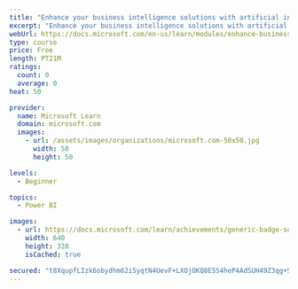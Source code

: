 ```yaml
---
title: "Enhance your business intelligence solutions with artificial intelligence"
excerpt: "Enhance your business intelligence solutions with artificial intelligence"
webUrl: https://docs.microsoft.com/en-us/learn/modules/enhance-business-intelligence-solutions-with-artificial-intelligence/
type: course
price: Free
length: PT21M
ratings:
  count: 0
  average: 0
heat: 50

provider:
  name: Microsoft Learn
  domain: microsoft.com
  images:
    - url: /assets/images/organizations/microsoft.com-50x50.jpg
      width: 50
      height: 50

levels:
  - Beginner

topics:
  - Power BI

images:
  - url: https://docs.microsoft.com/learn/achievements/generic-badge-social.png
    width: 640
    height: 320
    isCached: true

secured: "t8XqupfLIzk6obydhm62i5yqtN4UevF+LXOjOKQ8E5S4heP4AdSUH49Z3qg+SebUpo9dlw2Dvagwdol5eS0BIl0yUh7mxxSFwPI1t7c9WbVdVapZC95GU3Son9q0pNYzE9NS1WeJv12Dvp68oSR/Uglh5DPV+HzIdFCdNJxoMiChkMDwp2IeclsG+yPQmbmzf+i4VGGnA610eWOBS71DGeosH1tESawyKAojyVu7Ct050aH1kDpwkEcCYGzlfNnoVn85cN+JoOQ2PWk9MezxXLaksCpjp5LMIFPF8p3bSa9iaUkI4vkQrS7GNrvOwAF5F9hmjjG5D/Diy0dq6pZuRdi/P3jKYY7b8Nw7wKS9Z19km/oyq/r6FMrCbS20J9XvbURWfxTC7zNGkxnNpUmXUw==;Ax+Aler3e9ABqwT/RtBfbw=="
---
```



